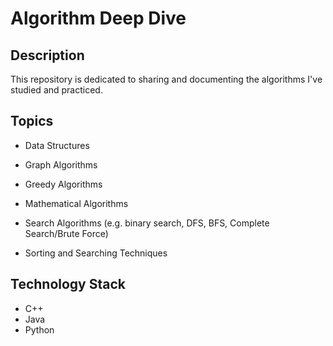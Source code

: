 # Algorithm Deep Dive

## Description

This repository is dedicated to sharing and documenting the algorithms I've studied and practiced.

## Topics

- Data Structures
  
- Graph Algorithms

- Greedy Algorithms
  
- Mathematical Algorithms
  
- Search Algorithms (e.g. binary search, DFS, BFS, Complete Search/Brute Force)
  
- Sorting and Searching Techniques

## Technology Stack

- C++
- Java
- Python